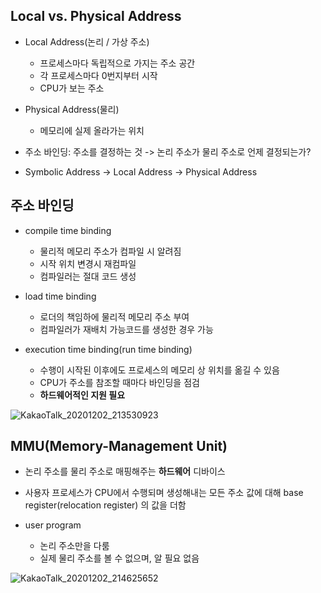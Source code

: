 ## Local vs. Physical Address

* Local Address(논리 / 가상 주소)
  - 프로세스마다 독립적으로 가지는 주소 공간
  - 각 프로세스마다 0번지부터 시작
  - CPU가 보는 주소

* Physical Address(물리)
  - 메모리에 실제 올라가는 위치
  
* 주소 바인딩: 주소를 결정하는 것 -> 논리 주소가 물리 주소로 언제 결정되는가?

* Symbolic Address -> Local Address -> Physical Address

## 주소 바인딩

* compile time binding
  - 물리적 메모리 주소가 컴파일 시 알려짐
  - 시작 위치 변경시 재컴파일
  - 컴파일러는 절대 코드 생성

* load time binding
  - 로더의 책임하에 물리적 메모리 주소 부여
  - 컴파일러가 재배치 가능코드를 생성한 경우 가능

* execution time binding(run time binding)
  - 수행이 시작된 이후에도 프로세스의 메모리 상 위치를 옮길 수 있음
  - CPU가 주소를 참조할 때마다 바인딩을 점검
  - **하드웨어적인 지원 필요**
  
![KakaoTalk_20201202_213530923](https://user-images.githubusercontent.com/23302973/100873258-5a7a0280-34e6-11eb-8db8-35865a3d9620.jpg)

## MMU(Memory-Management Unit)

* 논리 주소를 물리 주소로 매핑해주는 **하드웨어** 디바이스

* 사용자 프로세스가 CPU에서 수행되며 생성해내는 모든 주소 값에 대해 base register(relocation register) 의 값을 더함

* user program
  - 논리 주소만을 다룸
  - 실제 물리 주소를 볼 수 없으며, 알 필요 없음
  
![KakaoTalk_20201202_214625652](https://user-images.githubusercontent.com/23302973/100874411-e04a7d80-34e7-11eb-8bee-609ff16efd41.jpg)



